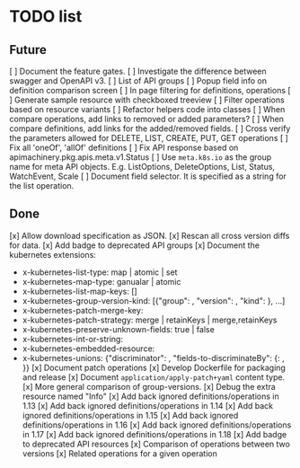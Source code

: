 # TODO list

## Future

[ ] Document the feature gates.
[ ] Investigate the difference between swagger and OpenAPI v3.
[ ] List of API groups
[ ] Popup field info on definition comparison screen
[ ] In page filtering for definitions, operations
[ ] Generate sample resource with checkboxed treeview
[ ] Filter operations based on resource variants
[ ] Refactor helpers code into classes
[ ] When compare operations, add links to removed or added parameters?
[ ] When compare definitions, add links for the added/removed fields.
[ ] Cross verify the parameters allowed for DELETE, LIST, CREATE, PUT, GET operations
[ ] Fix all 'oneOf', 'allOf' definitions
[ ] Fix API response based on apimachinery.pkg.apis.meta.v1.Status
[ ] Use `meta.k8s.io` as the group name for meta API objects.
    E.g. ListOptions, DeleteOptions, List, Status, WatchEvent, Scale
[ ] Document field selector. It is specified as a string for the list
    operation.

## Done

[x] Allow download specification as JSON.
[x] Rescan all cross version diffs for data.
[x] Add badge to deprecated API groups
[x] Document the kubernetes extensions:
  * x-kubernetes-list-type: map | atomic | set
  * x-kubernetes-map-type: ganualar | atomic
  * x-kubernetes-list-map-keys: [<string>]
  * x-kubernetes-group-version-kind: [{"group": <group>, "version": <version>, "kind": <kind>}, ...] 
  * x-kubernetes-patch-merge-key: <string>
  * x-kubernetes-patch-strategy: merge | retainKeys | merge,retainKeys
  * x-kubernetes-preserve-unknown-fields: true | false 
  * x-kubernetes-int-or-string:
  * x-kubernetes-embedded-resource:
  * x-kubernetes-unions: {"discriminator": <discriminator>, "fields-to-discriminateBy": {<field>: <discriminator>, }}
[x] Document patch operations
[x] Develop Dockerfile for packaging and release
[x] Document `application/apply-patch+yaml` content type.
[x] More general comparison of group-versions.
[x] Debug the extra resource named "Info"
[x] Add back ignored definitions/operations in 1.13
[x] Add back ignored definitions/operations in 1.14
[x] Add back ignored definitions/operations in 1.15
[x] Add back ignored definitions/operations in 1.16
[x] Add back ignored definitions/operations in 1.17
[x] Add back ignored definitions/operations in 1.18
[x] Add badge to deprecated API resources
[x] Comparison of operations between two versions
[x] Related operations for a given operation

